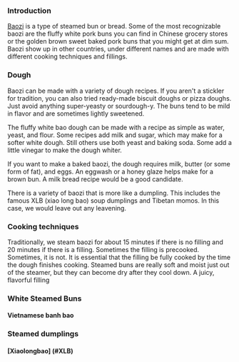 ### Introduction
[Baozi](http://en.wikipedia.org/wiki/Baozi) is a type of steamed bun or bread.  Some of the most recognizable baozi are the fluffy white pork buns you can find in Chinese grocery stores or the golden brown sweet baked pork buns that you might get at dim sum.  Baozi show up in other countries, under different names and are made with different cooking techniques and fillings.  

### Dough

Baozi can be made with a variety of dough recipes.  If you aren't a stickler for tradition, you can also tried ready-made biscuit doughs or pizza doughs.  Just avoid anything super-yeasty or sourdough-y.  The buns tend to be mild in flavor and are sometimes lightly sweetened.

The fluffy white bao dough can be made with a recipe as simple as water, yeast, and flour.  Some recipes add milk and sugar, which may make for a softer white dough.  Still others use both yeast and baking soda. Some add a little vinegar to make the dough whiter.

If you want to make a baked baozi, the dough requires milk, butter (or some form of fat), and eggs. An eggwash or a honey glaze helps make for a brown bun.  A milk bread recipe would be a good candidate.

There is a variety of baozi that is more like a dumpling.  This includes the famous XLB (xiao long bao) soup dumplings and Tibetan momos.  In this case, we would leave out any leavening.

### Cooking techniques

Traditionally, we steam baozi for about 15 minutes if there is no filling and 20 minutes if there is a filling.  Sometimes the filling is precooked.  Sometimes, it is not.  It is essential that the filling be fully cooked by the time the dough finishes cooking.  Steamed buns are really soft and moist just out of the steamer, but they can become dry after they cool down.  A juicy, flavorful filling 

### White Steamed Buns

#### Vietnamese banh bao



### Steamed dumplings 

#### [Xiaolongbao] (#XLB)
